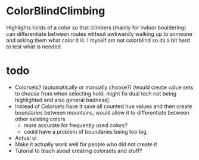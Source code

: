 # ColorBlindClimbing
Highlights holds of a color so that climbers (mainly for indoor bouldering) can differentiate between routes without awkwardly walking up to someone and asking them what color it is. I myself am not colorblind so its a bit hard to test what is needed.
# todo
- Colorsets? (automatically or manually choose?) (would create value sets to choose from when selecting hold, might fix dual tech not being highlighted and also general badness)
- Instead of Colorsets have it save all counted hue values and then create boundaries between mountains, would allow it to differentiate between other existing colors
    - more accurate for frequently used colors?
    - could have a problem of boundaries being too big
- Actual ui
- Make it actually work well for people who did not create it
- Tutorial to teach about creating colorsets and stuff?
